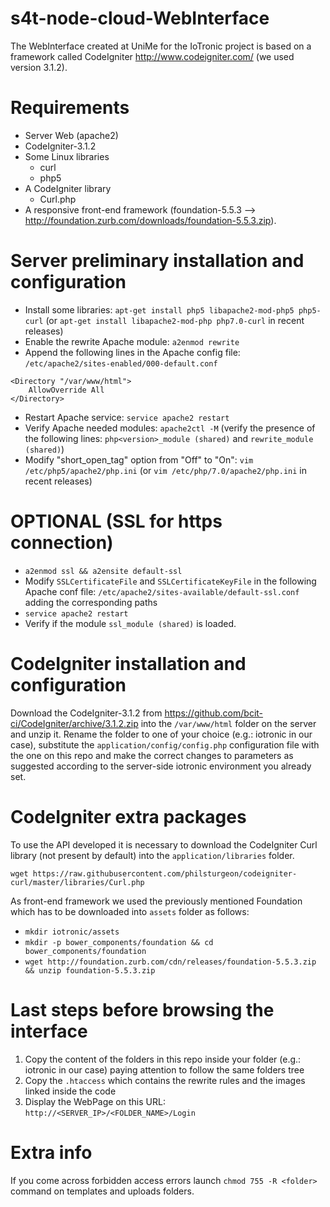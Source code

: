 # s4t-node-cloud-WebInterface
The WebInterface created at UniMe for the IoTronic project is based on a framework called CodeIgniter http://www.codeigniter.com/ (we used version 3.1.2).

# Requirements
* Server Web (apache2)
* CodeIgniter-3.1.2
* Some Linux libraries
  * curl
  * php5
* A CodeIgniter library 
  * Curl.php
* A responsive front-end framework (foundation-5.5.3 --> http://foundation.zurb.com/downloads/foundation-5.5.3.zip). 


# Server preliminary installation and configuration
* Install some libraries: ```apt-get install php5 libapache2-mod-php5 php5-curl``` (or ```apt-get install libapache2-mod-php php7.0-curl``` in recent releases)
* Enable the rewrite Apache module: ```a2enmod rewrite```
* Append the following lines in the Apache config file: ```/etc/apache2/sites-enabled/000-default.conf```
```
<Directory "/var/www/html">
    AllowOverride All
</Directory>
```
* Restart Apache service: ```service apache2 restart```
* Verify Apache needed modules: ```apache2ctl -M``` (verify the presence of the following lines: ```php<version>_module (shared)``` and ```rewrite_module (shared)```)
* Modify "short_open_tag" option from "Off" to "On": ```vim /etc/php5/apache2/php.ini``` (or ```vim /etc/php/7.0/apache2/php.ini``` in recent releases)


# OPTIONAL (SSL for https connection)
* ```a2enmod ssl && a2ensite default-ssl```
* Modify ```SSLCertificateFile``` and ```SSLCertificateKeyFile``` in the following Apache conf file: ```/etc/apache2/sites-available/default-ssl.conf``` adding the corresponding paths
* ```service apache2 restart```
* Verify if the module ```ssl_module (shared)``` is loaded.


# CodeIgniter installation and configuration
Download the CodeIgniter-3.1.2 from https://github.com/bcit-ci/CodeIgniter/archive/3.1.2.zip into the ```/var/www/html``` folder on the server and unzip it. Rename the folder to one of your choice (e.g.: iotronic in our case), substitute the ```application/config/config.php``` configuration file with the one on this repo and make the correct changes to parameters as suggested according to the server-side iotronic environment you already set.


# CodeIgniter extra packages
To use the API developed it is necessary to download the CodeIgniter Curl library (not present by default) into the ```application/libraries``` folder.
```
wget https://raw.githubusercontent.com/philsturgeon/codeigniter-curl/master/libraries/Curl.php
```

As front-end framework we used the previously mentioned Foundation which has to be downloaded into ```assets``` folder as follows:
* ```mkdir iotronic/assets```
* ```mkdir -p bower_components/foundation && cd bower_components/foundation```
* ```wget http://foundation.zurb.com/cdn/releases/foundation-5.5.3.zip && unzip foundation-5.5.3.zip```


# Last steps before browsing the interface
1. Copy the content of the folders in this repo inside your folder (e.g.: iotronic in our case) paying attention to follow the same folders tree
2. Copy the ```.htaccess``` which contains the rewrite rules and the images linked inside the code
3. Display the WebPage on this URL: ```http://<SERVER_IP>/<FOLDER_NAME>/Login```

# Extra info
If you come across forbidden access errors launch ```chmod 755 -R <folder>``` command on templates and uploads folders.
